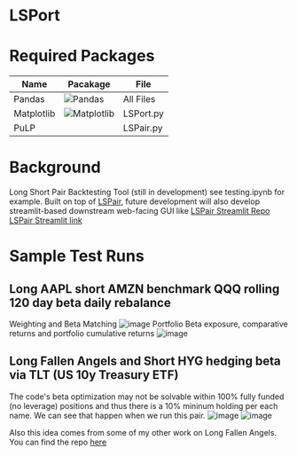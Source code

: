 # LSPort

# Required Packages
| Name         | Pacakage                                                                                                                        | File                                             |                           
| ------------ | ------------------------------------------------------------------------------------------------------------------------------- | ------------------------------------------------ |
| Pandas       | ![Pandas](https://img.shields.io/badge/pandas-%23150458.svg?style=for-the-badge&logo=pandas&logoColor=white)                    | All Files|
| Matplotlib   | ![Matplotlib](https://img.shields.io/badge/Matplotlib-%23ffffff.svg?style=for-the-badge&logo=Matplotlib&logoColor=black)        | LSPort.py
| PuLP         |                                                                                                                                 | LSPair.py

# Background
Long Short Pair Backtesting Tool (still in development)
see testing.ipynb for example. Built on top of [LSPair](https://github.com/diegodalvarez/LSPair), future development will also develop streamlit-based downstream web-facing GUI like [LSPair Streamlit Repo](https://github.com/diegodalvarez/LSPairStreamlit) [LSPair Streamlit link](https://diegodalvarez-lspairstreamlit-streamlit-frontend-f78dmo.streamlit.app/)

# Sample Test Runs
## Long AAPL short AMZN benchmark QQQ rolling 120 day beta daily rebalance
Weighting and Beta Matching
![image](https://github.com/diegodalvarez/LSPort/assets/48641554/712db1c4-0d9e-4259-8273-c8a52648737f)
Portfolio Beta exposure, comparative returns and portfolio cumulative returns
![image](https://github.com/diegodalvarez/LSPort/assets/48641554/e9c93ad1-a536-4dc6-aa58-15ffa7c74669)

## Long Fallen Angels and Short HYG hedging beta via TLT (US 10y Treasury ETF)
The code's beta optimization may not be solvable within 100% fully funded (no leverage) positions and thus there is a 10% mininum holding per each name. We can see that happen when we run this pair. 
![image](https://github.com/diegodalvarez/LSPort/assets/48641554/97d3b581-8110-433c-bd3d-32a2c71944e5)
![image](https://github.com/diegodalvarez/LSPort/assets/48641554/30022929-3adf-47e0-a93d-71203b856609)

Also this idea comes from some of my other work on Long Fallen Angels. You can find the repo [here](https://github.com/diegodalvarez/FallenAngelRiskPremia)
